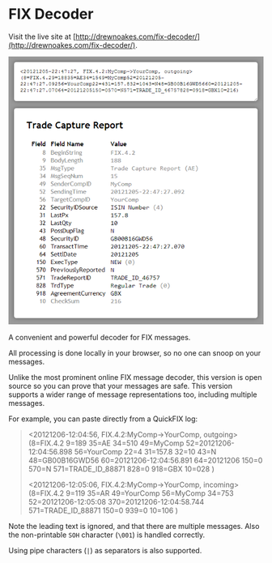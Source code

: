 FIX Decoder
===========

Visit the live site at [http://drewnoakes.com/fix-decoder/](http://drewnoakes.com/fix-decoder/).

![Screenshot of FIX Decoder](/img/fix-decoder-screen-shot.png "A screen shot showing FIX Decoder in action")

A convenient and powerful decoder for FIX messages.

All processing is done locally in your browser, so no one can snoop on your messages.

Unlike the most prominent online FIX message decoder, this version is open source so
you can prove that your messages are safe.  This version supports a wider range of message
representations too, including multiple messages.

For example, you can paste directly from a QuickFIX log:

> &lt;20121206-12:04:56, FIX.4.2:MyComp-&gt;YourComp, outgoing&gt; (8=FIX.4.2 9=189 35=AE 34=510 49=MyComp 52=20121206-12:04:56.898 56=YourComp 22=4 31=157.8 32=10 43=N 48=GB00B16GWD56 60=20121206-12:04:56.891 64=20121206 150=0 570=N 571=TRADE_ID_88871 828=0 918=GBX 10=028 )
>
> &lt;20121206-12:05:06, FIX.4.2:MyComp-&gt;YourComp, incoming&gt; (8=FIX.4.2 9=119 35=AR 49=YourComp 56=MyComp 34=753 52=20121206-12:05:08 370=20121206-12:04:58.744 571=TRADE_ID_88871 150=0 939=0 10=106 )

Note the leading text is ignored, and that there are multiple messages.
Also the non-printable `SOH` character (`\001`) is handled correctly.

Using pipe characters (`|`) as separators is also supported.